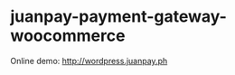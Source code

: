 juanpay-payment-gateway-woocommerce
===================================

Online demo: http://wordpress.juanpay.ph
